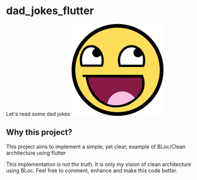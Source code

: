 # dad_jokes_flutter

Let's read some dad jokes
![Project Icon](./assets/images/smile.png)
## Why this project?

This project aims to implement a simple, yet clear, example of BLoc/Clean architecture using flutter

This implementation *is not the truth*. It is only my vision of clean architecture using BLoc. Feel free to comment, enhance and make this code better.
